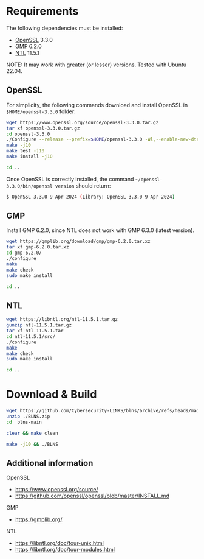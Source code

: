 # Requirements
The following dependencies must be installed:
- [OpenSSL](https://www.openssl.org/source/) 3.3.0
- [GMP](https://gmplib.org/) 6.2.0
- [NTL](https://libntl.org/) 11.5.1

NOTE: It may work with greater (or lesser) versions.
Tested with Ubuntu 22.04.

## OpenSSL
For simplicity, the following commands download and install OpenSSL in ```$HOME/openssl-3.3.0``` folder:
```sh
wget https://www.openssl.org/source/openssl-3.3.0.tar.gz
tar xf openssl-3.3.0.tar.gz
cd openssl-3.3.0
./Configure --release --prefix=$HOME/openssl-3.3.0 -Wl,--enable-new-dtags,-rpath,'$(LIBRPATH)'
make -j10
make test -j10
make install -j10

cd ..
```

Once OpenSSL is correctly installed, the command
```~/openssl-3.3.0/bin/openssl version```
should return:
```sh
$ OpenSSL 3.3.0 9 Apr 2024 (Library: OpenSSL 3.3.0 9 Apr 2024)
```

## GMP
Install GMP 6.2.0, since NTL does not work with GMP 6.3.0 (latest version). 
```sh
wget https://gmplib.org/download/gmp/gmp-6.2.0.tar.xz
tar xf gmp-6.2.0.tar.xz
cd gmp-6.2.0/
./configure
make
make check
sudo make install

cd ..
```

## NTL
```sh
wget https://libntl.org/ntl-11.5.1.tar.gz
gunzip ntl-11.5.1.tar.gz 
tar xf ntl-11.5.1.tar 
cd ntl-11.5.1/src/
./configure
make
make check
sudo make install

cd ..
```

# Download & Build
```sh
wget https://github.com/Cybersecurity-LINKS/blns/archive/refs/heads/main.zip -O ./BLNS.zip
unzip ./BLNS.zip
cd  blns-main

clear && make clean

make -j10 && ./BLNS
```

## Additional information
OpenSSL
- https://www.openssl.org/source/
- https://github.com/openssl/openssl/blob/master/INSTALL.md

GMP
- https://gmplib.org/

NTL
- https://libntl.org/doc/tour-unix.html
- https://libntl.org/doc/tour-modules.html
